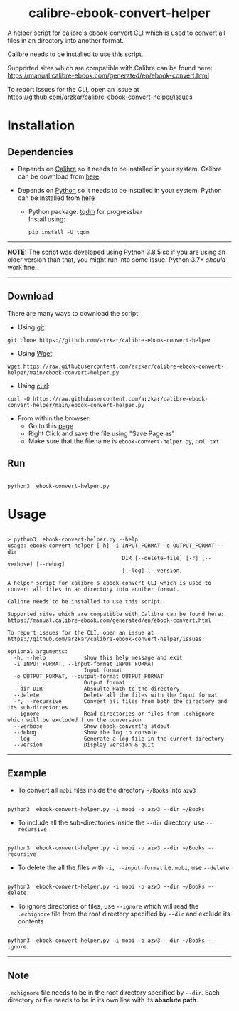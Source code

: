 <h1 align="center">calibre-ebook-convert-helper</h1>

A helper script for calibre's ebook-convert CLI which is used to convert all files in an directory into another format.<br>

Calibre needs to be installed to use this script.<br>

Supported sites which are compatible with Calibre can be found here: https://manual.calibre-ebook.com/generated/en/ebook-convert.html<br>

To report issues for the CLI, open an issue at https://github.com/arzkar/calibre-ebook-convert-helper/issues

# Installation

## Dependencies

- Depends on [Calibre](https://github.com/kovidgoyal/calibre) so it needs to be installed in your system. Calibre can be download from [here](https://calibre-ebook.com/download).

- Depends on [Python](https://www.python.org/) so it needs to be installed in your system. Python can be installed from [here](https://www.python.org/downloads/)

  - Python package: [tqdm](https://github.com/tqdm/tqdm) for progressbar<br>Install using:

    ```
    pip install -U tqdm
    ```

---

**NOTE:**
The script was developed using Python 3.8.5 so if you are using an older version than that, you might run into some issue. Python 3.7+ _should_ work fine.

---

## Download

There are many ways to download the script:

- Using [git](https://git-scm.com/downloads):

```
git clone https://github.com/arzkar/calibre-ebook-convert-helper
```

- Using [Wget](https://www.gnu.org/software/wget/):

```
wget https://raw.githubusercontent.com/arzkar/calibre-ebook-convert-helper/main/ebook-convert-helper.py
```

- Using [curl](https://curl.se/):

```
curl -O https://raw.githubusercontent.com/arzkar/calibre-ebook-convert-helper/main/ebook-convert-helper.py
```

- From within the browser:
  - Go to this [page](https://raw.githubusercontent.com/arzkar/calibre-ebook-convert-helper/main/ebook-convert-helper.py)
  - Right Click and save the file using "Save Page as"
  - Make sure that the filename is `ebook-convert-helper.py`, not `.txt`

## Run

```

python3  ebook-convert-helper.py

```

# Usage

```

> python3  ebook-convert-helper.py --help
usage: ebook-convert-helper [-h] -i INPUT_FORMAT -o OUTPUT_FORMAT --dir
                                    DIR [--delete-file] [-r] [--verbose] [--debug]
                                    [--log] [--version]

A helper script for calibre's ebook-convert CLI which is used to convert all files in an directory into another format.

Calibre needs to be installed to use this script.

Supported sites which are compatible with Calibre can be found here: https://manual.calibre-ebook.com/generated/en/ebook-convert.html

To report issues for the CLI, open an issue at https://github.com/arzkar/calibre-ebook-convert-helper/issues

optional arguments:
  -h, --help            show this help message and exit
  -i INPUT_FORMAT, --input-format INPUT_FORMAT
                        Input format
  -o OUTPUT_FORMAT, --output-format OUTPUT_FORMAT
                        Output format
  --dir DIR             Absoulte Path to the directory
  --delete              Delete all the files with the Input format
  -r, --recursive       Convert all files from both the directory and its sub-directories
  --ignore              Read directories or files from .echignore which will be excluded from the conversion
  --verbose             Show ebook-convert's stdout
  --debug               Show the log in console
  --log                 Generate a log file in the current directory
  --version             Display version & quit
```

---

## Example

- To convert all `mobi` files inside the directory `~/Books` into `azw3`

```

python3  ebook-convert-helper.py -i mobi -o azw3 --dir ~/Books

```

- To include all the sub-directories inside the `--dir` directory, use `--recursive`

```

python3  ebook-convert-helper.py -i mobi -o azw3 --dir ~/Books --recursive

```

- To delete the all the files with `-i, --input-format` i.e. `mobi`, use `--delete`

```

python3  ebook-convert-helper.py -i mobi -o azw3 --dir ~/Books --delete

```

- To ignore directories or files, use `--ignore` which will read the `.echignore` file from the root directory specified by `--dir` and exclude its contents

```

python3  ebook-convert-helper.py -i mobi -o azw3 --dir ~/Books --ignore

```

---

## Note

`.echignore` file needs to be in the root directory specified by `--dir`. Each directory or file needs to be in its own line with its **absolute path**.
